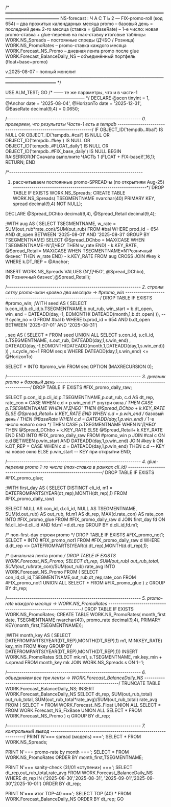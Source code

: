 /* ═══════════════════════════════════════════════════════════════════
   NS-forecast :  Ч А С Т Ь  2   —   FIX-promo-roll (код 654)
   – два прожитых календарных месяца promo
   – базовый день = последний день 2-го месяца (ставка = @BaseRate)
   – 1-е число: новая promo-ставка + glue-перелив на max-ставку
   итоговые таблицы:
        WORK.NS_Spreads        – постоянные спреды (ДЧБО / Розница)
        WORK.NS_PromoRates     – promo-ставка каждого месяца
        WORK.Forecast_NS_Promo – дневная лента promo после glue
        WORK.Forecast_BalanceDaily_NS – объединённый портфель (float+base+promo)

   v.2025-08-07  – полный монолит
══════════════════════════════════════════════════════════════════ */

USE ALM_TEST;
GO
/* ─── те же параметры, что и в части-1 ───────────────────────── */
DECLARE
    @scen      tinyint      = 1,
    @Anchor    date         = '2025-08-04',
    @HorizonTo date         = '2025-12-31',
    @BaseRate  decimal(9,4) = 0.0650;

/*-----------------------------------------------------------------
  0. проверяем, что результаты Части-1 есть в tempdb
-----------------------------------------------------------------*/
IF OBJECT_ID('tempdb..#bal') IS NULL
   OR OBJECT_ID('tempdb..#cal') IS NULL
   OR OBJECT_ID('tempdb..#key') IS NULL
   OR OBJECT_ID('tempdb..#FLOAT_daily') IS NULL
   OR OBJECT_ID('tempdb..#FIX_base_daily') IS NULL
BEGIN
    RAISERROR(N'Сначала выполните ЧАСТЬ 1 (FLOAT + FIX-base)!',16,1);
    RETURN;
END

/*-----------------------------------------------------------------
  1. рассчитываем постоянные promo-SPREAD-ы (по открытиям Aug-25)
-----------------------------------------------------------------*/
DROP TABLE IF EXISTS WORK.NS_Spreads;
CREATE TABLE WORK.NS_Spreads(
  TSEGMENTNAME nvarchar(40) PRIMARY KEY,
  spread       decimal(9,4) NOT NULL);

DECLARE @Spread_DChbo  decimal(9,4),
        @Spread_Retail decimal(9,4);

;WITH aug AS (
      SELECT TSEGMENTNAME,
             w_rate = SUM(out_rub*rate_con)/SUM(out_rub)
      FROM   #bal
      WHERE  prod_id = 654
        AND  dt_open BETWEEN '2025-08-01' AND '2025-08-31'
      GROUP  BY TSEGMENTNAME)
SELECT @Spread_DChbo  = MAX(CASE WHEN TSEGMENTNAME=N'ДЧБО'            THEN w_rate END) - k.KEY_RATE,
       @Spread_Retail= MAX(CASE WHEN TSEGMENTNAME=N'Розничный бизнес' THEN w_rate END) - k.KEY_RATE
FROM   aug
CROSS  JOIN #key k
WHERE  k.DT_REP = @Anchor;

INSERT WORK.NS_Spreads VALUES
       (N'ДЧБО',            @Spread_DChbo),
       (N'Розничный бизнес',@Spread_Retail);

/*-----------------------------------------------------------------
  2. строим сетку promo-окон «ровно два месяца»  → #promo_win
-----------------------------------------------------------------*/
DROP TABLE IF EXISTS #promo_win;
;WITH seed AS (
      SELECT b.con_id,b.cli_id,b.TSEGMENTNAME,b.out_rub,
             win_start = b.dt_open,
             win_end   = DATEADD(day,-1,
                         EOMONTH( DATEADD(month,1,b.dt_open) )),   -- ‼
             cycle_no  = 0
      FROM   #bal b
      WHERE  b.prod_id = 654
        AND  b.dt_open BETWEEN '2025-07-01' AND '2025-08-31')

, seq AS (
      SELECT * FROM seed
      UNION ALL
      SELECT  s.con_id, s.cli_id, s.TSEGMENTNAME, s.out_rub,
              DATEADD(day,1,s.win_end)                                              ,
              DATEADD(day,-1,EOMONTH(DATEADD(month,1,DATEADD(day,1,s.win_end))))   ,
              s.cycle_no+1
      FROM   seq s
      WHERE  DATEADD(day,1,s.win_end) <= @HorizonTo)

SELECT * INTO #promo_win FROM seq OPTION (MAXRECURSION 0);

/*-----------------------------------------------------------------
  3. дневник promo + базовый день
-----------------------------------------------------------------*/
DROP TABLE IF EXISTS #FIX_promo_daily_raw;

SELECT  p.con_id,p.cli_id,p.TSEGMENTNAME,p.out_rub,
        c.d AS dt_rep,
        rate_con = CASE
              WHEN c.d <  p.win_end           /* внутри окна */
                   THEN CASE p.TSEGMENTNAME
                          WHEN N'ДЧБО'            THEN @Spread_DChbo  + k.KEY_RATE
                          ELSE                          @Spread_Retail+ k.KEY_RATE
                        END
              WHEN c.d = p.win_end            /* базовый день */
                   THEN @BaseRate
              WHEN c.d = DATEADD(day,1,p.win_end) /* 1-е число нового окна */
                   THEN CASE p.TSEGMENTNAME
                          WHEN N'ДЧБО'            THEN @Spread_DChbo  + k.KEY_RATE
                          ELSE                          @Spread_Retail+ k.KEY_RATE
                        END
         END
INTO    #FIX_promo_daily_raw
FROM    #promo_win p
JOIN    #cal c ON c.d BETWEEN p.win_start AND DATEADD(day,1,p.win_end)
JOIN    #key k ON k.DT_REP = CASE
                               WHEN c.d = DATEADD(day,1,p.win_end)
                                    THEN c.d          -- KEY на новое окно
                               ELSE p.win_start       -- KEY при открытии
                             END;

/*-----------------------------------------------------------------
  4. glue-перелив promo 1-го числа (max-ставка в рамках cli_id)
-----------------------------------------------------------------*/
DROP TABLE IF EXISTS #FIX_promo_glue;

;WITH first_day AS (
      SELECT DISTINCT cli_id,
             m1 = DATEFROMPARTS(YEAR(dt_rep),MONTH(dt_rep),1)
      FROM   #FIX_promo_daily_raw)

SELECT  NULL AS con_id,
        d.cli_id,
        NULL AS TSEGMENTNAME,
        SUM(d.out_rub)         AS out_rub,
        fd.m1                  AS dt_rep,
        MAX(d.rate_con)        AS rate_con
INTO   #FIX_promo_glue
FROM   #FIX_promo_daily_raw d
JOIN   first_day             fd
       ON  fd.cli_id=d.cli_id
      AND fd.m1   =d.dt_rep
GROUP  BY d.cli_id,fd.m1;

/* non-first-day строки promo */
DROP TABLE IF EXISTS #FIX_promo_not1;
SELECT *
INTO   #FIX_promo_not1
FROM   #FIX_promo_daily_raw d
WHERE  d.dt_rep <> DATEFROMPARTS(YEAR(d.dt_rep),MONTH(d.dt_rep),1);

/* финальная лента promo */
DROP TABLE IF EXISTS WORK.Forecast_NS_Promo;
SELECT dt_rep,
       SUM(out_rub)                       out_rub_total,
       SUM(out_rub*rate_con)/SUM(out_rub) rate_avg
INTO   WORK.Forecast_NS_Promo
FROM (
      SELECT con_id,cli_id,TSEGMENTNAME,out_rub,dt_rep,rate_con
      FROM   #FIX_promo_not1
      UNION ALL
      SELECT * FROM #FIX_promo_glue
) z
GROUP BY dt_rep;

/*-----------------------------------------------------------------
  5. promo-rate каждого месяца  → WORK.NS_PromoRates
-----------------------------------------------------------------*/
DROP TABLE IF EXISTS WORK.NS_PromoRates;
CREATE TABLE WORK.NS_PromoRates(
  month_first  date,
  TSEGMENTNAME nvarchar(40),
  promo_rate   decimal(9,4),
  PRIMARY KEY(month_first,TSEGMENTNAME));

;WITH month_key AS (
        SELECT DATEFROMPARTS(YEAR(DT_REP),MONTH(DT_REP),1) m1,
               MIN(KEY_RATE) key_min
        FROM   #key
        GROUP  BY DATEFROMPARTS(YEAR(DT_REP),MONTH(DT_REP),1))
INSERT WORK.NS_PromoRates
SELECT mk.m1, s.TSEGMENTNAME,
       mk.key_min + s.spread
FROM   month_key mk
JOIN   WORK.NS_Spreads s ON 1=1;

/*-----------------------------------------------------------------
  6. объединяем все три ленты  → WORK.Forecast_BalanceDaily_NS
-----------------------------------------------------------------*/
TRUNCATE TABLE WORK.Forecast_BalanceDaily_NS;
INSERT WORK.Forecast_BalanceDaily_NS
SELECT  dt_rep,
        SUM(out_rub_total)                                        out_rub_total,
        SUM(out_rub_total*rate_avg)/SUM(out_rub_total)            rate_avg
FROM (
      SELECT * FROM WORK.Forecast_NS_Float
      UNION ALL
      SELECT * FROM WORK.Forecast_NS_FixBase
      UNION ALL
      SELECT * FROM WORK.Forecast_NS_Promo
) q
GROUP BY dt_rep;

/*-----------------------------------------------------------------
  7. контрольный вывод
-----------------------------------------------------------------*/
PRINT N'=== spread (модель) ===';
SELECT * FROM WORK.NS_Spreads;

PRINT N'=== promo-rate by month ===';
SELECT * FROM WORK.NS_PromoRates ORDER BY month_first,TSEGMENTNAME;

PRINT N'=== sanity-check (31/01 «ступени») ===';
SELECT dt_rep,out_rub_total,rate_avg
FROM   WORK.Forecast_BalanceDaily_NS
WHERE  dt_rep IN ('2025-08-30','2025-08-31',
                  '2025-09-01','2025-09-30','2025-10-01')
ORDER BY dt_rep;

PRINT N'=== итог TOP-40 ===';
SELECT TOP (40) * FROM WORK.Forecast_BalanceDaily_NS ORDER BY dt_rep;
GO

